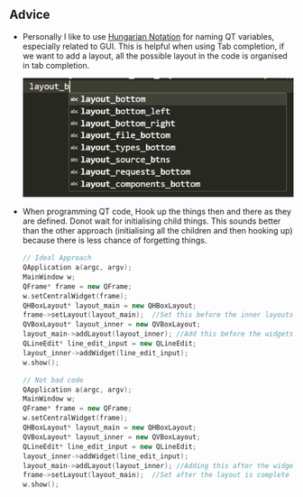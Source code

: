 ## Advice

- Personally I like to use [Hungarian Notation](../../programming/programming.md#hungarian-notation) for naming QT variables, especially related to GUI. This is helpful when using Tab completion, if we want to add a layout, all the possible layout in the code is organised in tab completion.

  ![image](./_assets/conv1.png)

- When programming QT code, Hook up the things then and there as they are defined. Donot wait for initialising child things. This sounds better than the other approach (initialising all the children and then hooking up) because there is less chance of forgetting things.

  ```cpp
  // Ideal Approach
  QApplication a(argc, argv);
  MainWindow w;
  QFrame* frame = new QFrame;
  w.setCentralWidget(frame);
  QHBoxLayout* layout_main = new QHBoxLayout;
  frame->setLayout(layout_main);  //Set this before the inner layouts are created
  QVBoxLayout* layout_inner = new QVBoxLayout;
  layout_main->addLayout(layout_inner); //Add this before the widgets are added
  QLineEdit* line_edit_input = new QLineEdit;
  layout_inner->addWidget(line_edit_input);
  w.show();
  ```

  ```cpp
  // Not bad code
  QApplication a(argc, argv);
  MainWindow w;
  QFrame* frame = new QFrame;
  w.setCentralWidget(frame);
  QHBoxLayout* layout_main = new QHBoxLayout;
  QVBoxLayout* layout_inner = new QVBoxLayout;
  QLineEdit* line_edit_input = new QLineEdit;
  layout_inner->addWidget(line_edit_input);
  layout_main->addLayout(layout_inner); //Adding this after the widgets are created
  frame->setLayout(layout_main);  //Set after the layout is complete
  w.show();
  ```
